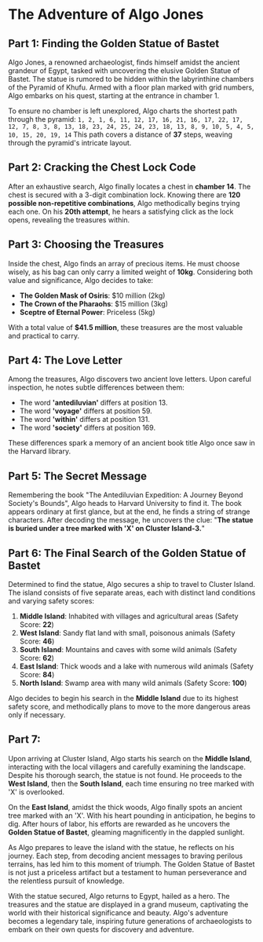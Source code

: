 # The Adventure of Algo Jones

## Part 1: Finding the Golden Statue of Bastet

Algo Jones, a renowned archaeologist, finds himself amidst the ancient grandeur of Egypt, tasked with uncovering the elusive Golden Statue of Bastet. The statue is rumored to be hidden within the labyrinthine chambers of the Pyramid of Khufu. Armed with a floor plan marked with grid numbers, Algo embarks on his quest, starting at the entrance in chamber 1.

To ensure no chamber is left unexplored, Algo charts the shortest path through the pyramid:
`1, 2, 1, 6, 11, 12, 17, 16, 21, 16, 17, 22, 17, 12, 7, 8, 3, 8, 13, 18, 23, 24, 25, 24, 23, 18, 13, 8, 9, 10, 5, 4, 5, 10, 15, 20, 19, 14`
This path covers a distance of **37** steps, weaving through the pyramid's intricate layout.

## Part 2: Cracking the Chest Lock Code

After an exhaustive search, Algo finally locates a chest in **chamber 14**. The chest is secured with a 3-digit combination lock. Knowing there are **120 possible non-repetitive combinations**, Algo methodically begins trying each one. On his **20th attempt**, he hears a satisfying click as the lock opens, revealing the treasures within.

## Part 3: Choosing the Treasures

Inside the chest, Algo finds an array of precious items. He must choose wisely, as his bag can only carry a limited weight of **10kg**. Considering both value and significance, Algo decides to take:

- **The Golden Mask of Osiris**: $10 million (2kg)
- **The Crown of the Pharaohs**: $15 million (3kg)
- **Sceptre of Eternal Power**: Priceless (5kg)

With a total value of **$41.5 million**, these treasures are the most valuable and practical to carry.

## Part 4: The Love Letter

Among the treasures, Algo discovers two ancient love letters. Upon careful inspection, he notes subtle differences between them:

- The word **'antediluvian'** differs at position 13.
- The word **'voyage'** differs at position 59.
- The word **'within'** differs at position 131.
- The word **'society'** differs at position 169.

These differences spark a memory of an ancient book title Algo once saw in the Harvard library.

## Part 5: The Secret Message

Remembering the book "The Antediluvian Expedition: A Journey Beyond Society's Bounds", Algo heads to Harvard University to find it. The book appears ordinary at first glance, but at the end, he finds a string of strange characters. After decoding the message, he uncovers the clue: "**The statue is buried under a tree marked with 'X' on Cluster Island-3.**"

## Part 6: The Final Search of the Golden Statue of Bastet

Determined to find the statue, Algo secures a ship to travel to Cluster Island. The island consists of five separate areas, each with distinct land conditions and varying safety scores:

1. **Middle Island**: Inhabited with villages and agricultural areas (Safety Score: **22**)
2. **West Island**: Sandy flat land with small, poisonous animals (Safety Score: **46**)
3. **South Island**: Mountains and caves with some wild animals (Safety Score: **62**)
4. **East Island**: Thick woods and a lake with numerous wild animals (Safety Score: **84**)
5. **North Island**: Swamp area with many wild animals (Safety Score: **100**)

Algo decides to begin his search in the **Middle Island** due to its highest safety score, and methodically plans to move to the more dangerous areas only if necessary.

## Part 7:

Upon arriving at Cluster Island, Algo starts his search on the **Middle Island**, interacting with the local villagers and carefully examining the landscape. Despite his thorough search, the statue is not found. He proceeds to the **West Island**, then the **South Island**, each time ensuring no tree marked with 'X' is overlooked.

On the **East Island**, amidst the thick woods, Algo finally spots an ancient tree marked with an 'X'. With his heart pounding in anticipation, he begins to dig. After hours of labor, his efforts are rewarded as he uncovers the **Golden Statue of Bastet**, gleaming magnificently in the dappled sunlight.

As Algo prepares to leave the island with the statue, he reflects on his journey. Each step, from decoding ancient messages to braving perilous terrains, has led him to this moment of triumph. The Golden Statue of Bastet is not just a priceless artifact but a testament to human perseverance and the relentless pursuit of knowledge.

With the statue secured, Algo returns to Egypt, hailed as a hero. The treasures and the statue are displayed in a grand museum, captivating the world with their historical significance and beauty. Algo's adventure becomes a legendary tale, inspiring future generations of archaeologists to embark on their own quests for discovery and adventure.
